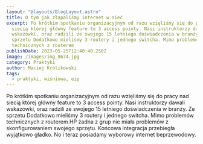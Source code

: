 ```yaml
---
layout: "@layouts/BlogLayout.astro"
title: O tym jak złapaliśmy internet w sieć
excerpt: Po krótkim spotkaniu organizacyjnym od razu wzięliśmy się do pracy nad
  siecią której główny feature to 3 access pointy. Nasi instruktorzy dawali
  wskazówki, oraz radzili ze swojego 15 letniego doświadczenia w branży. Ze
  sprzetu Dodatkowo mieliśmy 3 routery i jednego switcha. Mimo problemów
  technicznych z routerem
publishDate: 2023-05-25T12:40:40.250Z
image: /images/img_8674.jpg
category: Praktyki
author: Maciej Królikowski
tags:
  - praktyki, wiśniowa, eip
---
```

Po krótkim spotkaniu organizacyjnym od razu wzięliśmy się do pracy nad siecią której główny feature to 3 access pointy. Nasi instruktorzy dawali wskazówki, oraz radzili ze swojego 15 letniego doświadczenia w branży. Ze sprzetu Dodatkowo mieliśmy 3 routery i jednego switcha. Mimo problemów technicznych z routerem HP żadna z grup nie miała problemów z skonfigurowaniem swojego sprzętu. Końcowa integracja przebiegła wyjątkowo gładko. No i teraz posiadamy wyborowy internet beprzewodowy.